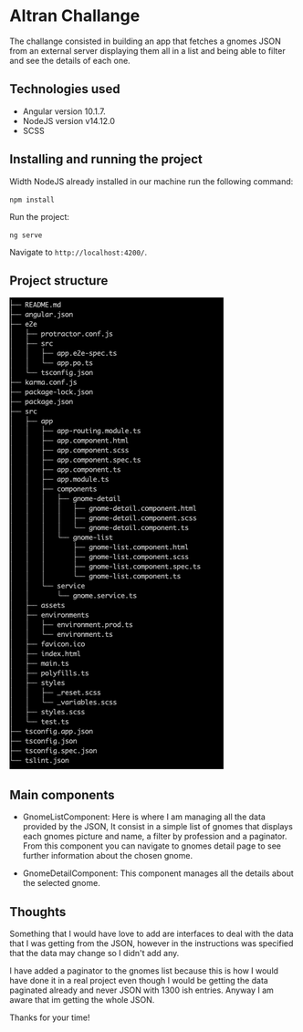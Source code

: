 # Altran Challange

The challange consisted in building an app that fetches a gnomes JSON from an external server displaying them all in a list and being able to filter and see the details of each one.

## Technologies used

- Angular version 10.1.7.
- NodeJS version v14.12.0
- SCSS

## Installing and running the project

Width NodeJS already installed in our machine run the following command:


`npm install`

Run the project:

`ng serve`

Navigate to `http://localhost:4200/`.

## Project structure

![](tree.png)


## Main components

- GnomeListComponent: Here is where I am managing all the data provided by the JSON, It consist in a simple list of gnomes that displays each gnomes picture and name, a filter by profession and a paginator. 
From this component you can navigate to gnomes detail page to see further information about the chosen gnome.

- GnomeDetailComponent:
This component manages all the details about the selected gnome.


## Thoughts 

Something that I would have love to add are interfaces to deal with the data that I was getting from the JSON, however in the instructions was specified that the data may change so I didn't add any.

I have added a paginator to the gnomes list because this is how I would have done it in a real project even though I would be getting the data paginated already and never JSON with 1300 ish entries. Anyway I am aware that im getting the whole JSON.


Thanks for your time!











